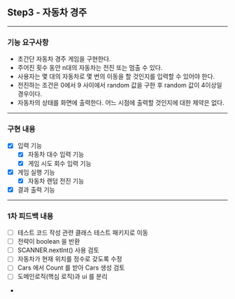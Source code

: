 ## Step3 - 자동차 경주  

---
### 기능 요구사항
* 초간단 자동차 경주 게임을 구현한다.
* 주어진 횟수 동안 n대의 자동차는 전진 또는 멈출 수 있다.
* 사용자는 몇 대의 자동차로 몇 번의 이동을 할 것인지를 입력할 수 있어야 한다.
* 전진하는 조건은 0에서 9 사이에서 random 값을 구한 후 random 값이 4이상일 경우이다.
* 자동차의 상태를 화면에 출력한다. 어느 시점에 출력할 것인지에 대한 제약은 없다.

---
### 구현 내용
- [X] 입력 기능
  - [X] 자동차 대수 입력 기능
  - [X] 게임 시도 회수 입력 기능
- [X] 게임 실행 기능
  - [X] 자동차 랜덤 전진 기능
- [X] 결과 출력 기능

---
### 1차 피드백 내용
- [ ] 테스트 코드 작성 관련 클래스 테스트 패키지로 이동
- [ ] 전략이 boolean 을 반환
- [ ] SCANNER.nextInt() 사용 검토
- [ ] 자동차가 현재 위치를 정수로 갖도록 수정
- [ ] Cars 에서 Count 를 받아 Cars 생성 검토
- [ ] 도메인로직(핵심 로직)과 ui 를 분리
- 
